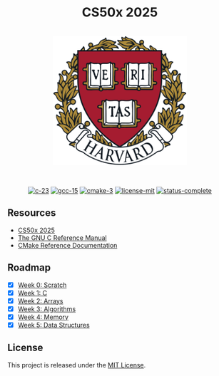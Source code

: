 <h1 align="center">CS50x 2025</h1>

<p align="center">
    <br>
    <img src="docs/harvard-logo.png" alt="harvard-logo" width="300" height="291"/>
    <br>
</p>

<br>

<p align="center">
    <a href="https://www.gnu.org/software/gnu-c-manual/gnu-c-manual.html">
        <img src="https://img.shields.io/badge/23-gray?style=flat&logo=c&logoColor=white"
        alt="c-23" /></a>
    <a href="https://gcc.gnu.org/">
        <img src="https://img.shields.io/badge/gcc-15-A8B9CC?style=flat&logo=c&logoColor=white"
        alt="gcc-15" /></a>
    <a href="https://cmake.org/">
        <img src="https://img.shields.io/badge/cmake-3-064F8C?style=flat&logo=cmake"
        alt="cmake-3" /></a>
    <a href="./LICENSE.md">
        <img src="https://img.shields.io/badge/license-mit-darkblue?style=flat&logo=github"
        alt="license-mit" /></a>
    <a href="https://github.com/kserbouty/cs50x">
        <img src="https://img.shields.io/badge/status-complete-darkblue?style=flat&logo=github"
        alt="status-complete" /></a>
</p>

## Resources

- [CS50x 2025](https://cs50.harvard.edu/x/2025/)
- [The GNU C Reference Manual](https://www.gnu.org/software/gnu-c-manual/gnu-c-manual.html)
- [CMake Reference Documentation](https://cmake.org/cmake/help/v3.31/)

## Roadmap

- [x] [Week 0: Scratch](https://cs50.harvard.edu/x/2025/weeks/0/)
- [x] [Week 1: C](https://cs50.harvard.edu/x/2025/weeks/1/)
- [x] [Week 2: Arrays](https://cs50.harvard.edu/x/2025/weeks/2/)
- [x] [Week 3: Algorithms](https://cs50.harvard.edu/x/2025/weeks/3/)
- [x] [Week 4: Memory](https://cs50.harvard.edu/x/2025/weeks/4/)
- [x] [Week 5: Data Structures](https://cs50.harvard.edu/x/2025/weeks/5/)

## License

This project is released under the [MIT License](./LICENSE.md).
